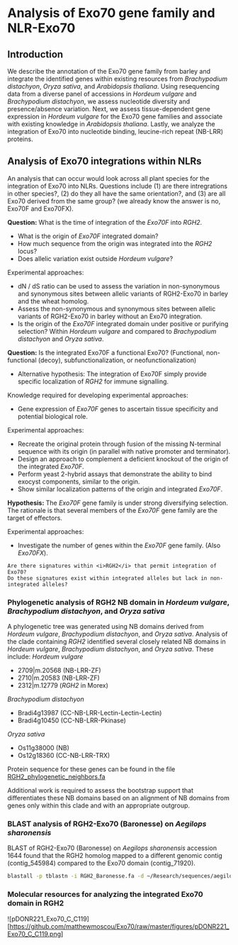 # Analysis of Exo70 gene family and NLR-Exo70

## Introduction
We describe the annotation of the Exo70 gene family from barley and integrate the identified genes within existing resources from <i>Brachypodium distachyon</i>, <i>Oryza sativa</i>, and <i>Arabidopsis thaliana</i>. Using resequencing data from a diverse panel of accessions in <i>Hordeum vulgare</i> and <i>Brachypodium distachyon</i>, we assess nucleotide diversity and presence/absence variation. Next, we assess tissue-dependent gene expression in <i>Hordeum vulgare</i> for the Exo70 gene families and associate with existing knowledge in <i>Arabidopsis thaliana</i>. Lastly, we analyze the integration of Exo70 into nucleotide binding, leucine-rich repeat (NB-LRR) proteins.

## Analysis of Exo70 integrations within NLRs
An analysis that can occur would look across all plant species for the integration of Exo70 into NLRs. Questions include (1) are there intregrations in other species?, (2) do they all have the same orientation?, and (3) are all Exo70 derived from the same group? (we already know the answer is no, Exo70F and Exo70FX).

<b>Question:</b> What is the time of integration of the <i>Exo70F</i> into <i>RGH2</i>.
* What is the origin of <i>Exo70F</i> integrated domain?
* How much sequence from the origin was integrated into the <i>RGH2</i> locus?
* Does allelic variation exist outside <i>Hordeum vulgare</i>?

Experimental approaches:
* dN / dS ratio can be used to assess the variation in non-synonymous and synonymous sites between allelic variants of RGH2-Exo70 in barley and the wheat homolog.
* Assess the non-synonymous and synonymous sites between allelic variants of RGH2-Exo70 in barley without an Exo70 integration.
* Is the origin of the <i>Exo70F</i> integrated domain under positive or purifying selection? Within <i>Hordeum vulgare</i> and compared to <i>Brachypodium distachyon</i> and <i>Oryza sativa</i>.

<b>Question:</b> Is the integrated Exo70F a functional Exo70? (Functional, non-functional (decoy), subfunctionalization, or neofunctionalization)
* Alternative hypothesis: The integration of Exo70F simply provide specific localization of <i>RGH2</i> for immune signalling.

Knowledge required for developing experimental approaches:
* Gene expression of <i>Exo70F</i> genes to ascertain tissue specificity and potential biological role.

Experimental approaches:
* Recreate the original protein through fusion of the missing N-terminal sequence with its origin (in parallel with native promoter and terminator).
* Design an approach to complement a deficient knockout of the origin of the integrated <i>Exo70F</i>.
* Perform yeast 2-hybrid assays that demonstrate the ability to bind exocyst components, similar to the origin.
* Show similar localization patterns of the origin and integrated <i>Exo70F</i>.

<b>Hypothesis:</b> The <i>Exo70F</i> gene family is under strong diversifying selection.
The rationale is that several members of the <i>Exo70F</i> gene family are the target of effectors.

Experimental approaches:
* Investigate the number of genes within the <i>Exo70F</i> gene family. (Also <i>Exo70FX</i>).

```
Are there signatures within <i>RGH2</i> that permit integration of Exo70?
Do these signatures exist within integrated alleles but lack in non-integrated alleles?
```

### Phylogenetic analysis of RGH2 NB domain in <i>Hordeum vulgare</i>, <i>Brachypodium distachyon</i>, and <i>Oryza sativa</i>
A phylogenetic tree was generated using NB domains derived from <i>Hordeum vulgare</i>, <i>Brachypodium distachyon</i>, and <i>Oryza sativa</i>. Analysis of the clade containing <i>RGH2</i> identified several closely related NB domains in <i>Hordeum vulgare</i>, <i>Brachypodium distachyon</i>, and <i>Oryza sativa</i>. These include:
<i>Hordeum vulgare</i>
* 2709|m.20568 (NB-LRR-ZF)
* 2710|m.20583 (NB-LRR-ZF)
* 2312|m.12779 (<i>RGH2</i> in Morex)

<i>Brachypodium distachyon</i>
* Bradi4g13987 (CC-NB-LRR-Lectin-Lectin-Lectin)
* Bradi4g10450 (CC-NB-LRR-Pkinase)

<i>Oryza sativa</i>
* Os11g38000 (NB)
* Os12g18360 (CC-NB-LRR-TRX)

Protein sequence for these genes can be found in the file [RGH2_phylogenetic_neighbors.fa](data/RGH2_phylogenetic_neighbors.fa)

Additional work is required to assess the bootstrap support that differentiates these NB domains based on an alignment of NB domains from genes only within this clade and with an appropriate outgroup.

### BLAST analysis of RGH2-Exo70 (Baronesse) on <i>Aegilops sharonensis</i>
BLAST of RGH2-Exo70 (Baronesse) on <i>Aegilops sharonensis</i> accession 1644 found that the RGH2 homolog mapped to a different genomic contig (contig_545984) compared to the Exo70 domain (contig_71920).

```bash
blastall -p tblastn -i RGH2_Baronesse.fa -d ~/Research/sequences/aegilops_sharonensis_WGS/assembly1_1644_IUPAC2189.fasta -o RGH2_Baronesse_assembly1_1644_IUPAC2189_tblastn.txt -a 4 -F F -v 10 -b 10
```

### Molecular resources for analyzing the integrated Exo70 domain in RGH2

![pDONR221_Exo70_C_C119][https://github.com/matthewmoscou/Exo70/raw/master/figures/pDONR221_Exo70_C_C119.png]
